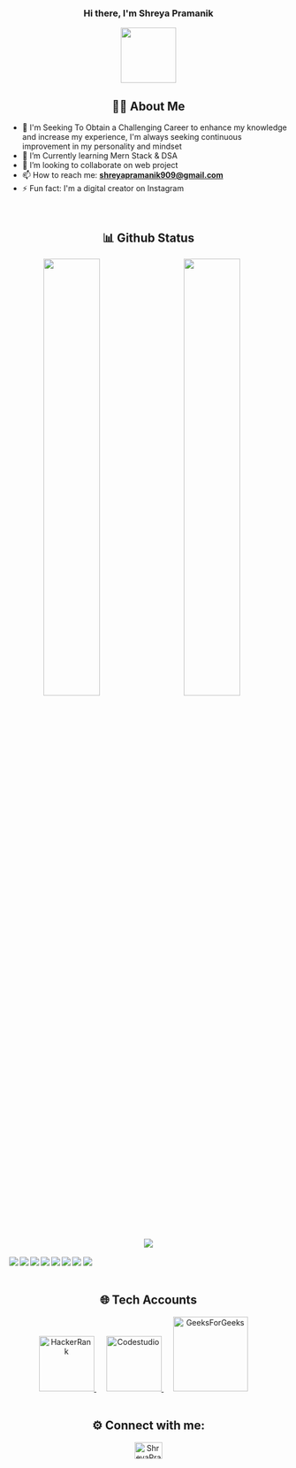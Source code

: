 <div align="center">

### Hi there, I'm Shreya Pramanik  
  
  <img  src="https://user-images.githubusercontent.com/86841935/158090002-2df41d0c-c480-4de2-83c5-8bb3c37b2ae1.png" width="100">

</div> 



<div align="center">
  
##  👩‍💻 About Me
  
</div> 

- 🔭 I'm Seeking To Obtain a Challenging Career to enhance my knowledge and increase my experience, I'm always seeking continuous improvement in my personality and mindset
- 🌱 I’m Currently learning Mern Stack & DSA 
- 🔭 I’m looking to collaborate on web project
- 📫 How to reach me: **[shreyapramanik909@gmail.com](mailto:shreyapramanik@gmail.com?subject=[GitHub]%20)**
- ⚡ Fun fact: I'm a digital creator on Instagram


<br>

<div align="center">

  ## 📊 Github Status

</div> 

<div align="center">
  
  <img align="left" width="45%" src="https://github-readme-stats.vercel.app/api?username=ShreyaPramanik47&show_icons=true&theme=radical">


  <img  width="45%" src="http://github-readme-streak-stats.herokuapp.com?user=ShreyaPramanik47&date_format=M%20j%5B%2C%20Y%5D">
  
  <br>
 <br>
  
  <img  src="https://github-readme-stats.vercel.app/api/top-langs/?username=ShreyaPramanik47&layout=compact">
  
  

  
</div> 


</div>
<br>

<div>
  
  <img align="left" src="https://img.shields.io/badge/c++-%2300599C.svg?style=for-the-badge&logo=c%2B%2B&logoColor=white" >


<img align="left" src="https://img.shields.io/badge/html5-%23E34F26.svg?style=for-the-badge&logo=html5&logoColor=white" >
<img align="left" src="https://img.shields.io/badge/css3-%231572B6.svg?style=for-the-badge&logo=css3&logoColor=white" >

<img src="https://img.shields.io/badge/javascript-%23323330.svg?style=for-the-badge&logo=javascript&logoColor=%23F7DF1E" >
<img align="left" src="https://img.shields.io/badge/bootstrap-%23563D7C.svg?style=for-the-badge&logo=bootstrap&logoColor=white" >


<img align="left" src="https://img.shields.io/badge/mysql-%2300f.svg?style=for-the-badge&logo=mysql&logoColor=white" >

<img align="left" src="https://img.shields.io/badge/git-%23F05033.svg?style=for-the-badge&logo=git&logoColor=white" >
<img  src="https://img.shields.io/badge/github-%23121011.svg?style=for-the-badge&logo=github&logoColor=white" >
  
</div>



<br>


<div align="center">
  
  
## 🌐 Tech Accounts
  
<a target="_blank" href="https://www.hackerrank.com/shreyapramanik91" style="padding-right:18px;">
  <img alt="HackerRank" width="100px" src="https://img.shields.io/badge/-HackerRank-Green?style=for-the-badge&logo=HackerRank&logoColor=Black" />
</a>
<a target="_blank" href="https://www.codingninjas.com/codestudio/profile/2349b579-e2fd-4fd8-8e11-ac0f2ebb71e4" style="padding-right:18px;">
  <img alt="Codestudio" width="100px" src="https://img.shields.io/badge/Codestudio-000000?style=for-the-badge&logo=Codestudio&logoColor=#d16c06" />
</a>
<a target="_blank" href="https://auth.geeksforgeeks.org/user/shreyapramanik47/practice" style="padding-right:18px;">
  <img alt="GeeksForGeeks" width="135px" src="https://img.shields.io/badge/GeeksforGeeks-298D46?style=for-the-badge&logo=geeksforgeeks&logoColor=white" />
</a>
</div>

<br>



<div align="center">
  
  ## ⚙️ Connect with me:
  

<a href="https://www.linkedin.com/in/shreya-pramanik-530366220/" target="blank"><img align="center" src="https://raw.githubusercontent.com/rahuldkjain/github-profile-readme-generator/master/src/images/icons/Social/linked-in-alt.svg" alt="ShreyaPramanik" height="30" width="50" /></a>
  
</div> 
